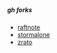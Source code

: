 
##### gh forks

- [raftnote](https://github.com/raftnote/nushell/tree/ir)
- [stormalone](https://github.com/stormalone/nushell/tree/ir)
- [zrato](https://github.com/zrato/nushell/tree/ir)
